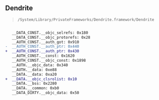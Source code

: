 ## Dendrite

> `/System/Library/PrivateFrameworks/Dendrite.framework/Dendrite`

```diff

   __DATA_CONST.__objc_selrefs: 0x180
   __DATA_CONST.__objc_protorefs: 0x28
   __AUTH_CONST.__auth_got: 0x910
-  __AUTH_CONST.__auth_ptr: 0x440
+  __AUTH_CONST.__auth_ptr: 0x430
   __AUTH_CONST.__const: 0x1620
   __AUTH_CONST.__objc_const: 0x1898
   __AUTH.__objc_data: 0x340
   __AUTH.__data: 0xe88
   __DATA.__data: 0xa20
+  __DATA.__objc_clsrolist: 0x10
   __DATA.__bss: 0x2280
   __DATA.__common: 0xb0
   __DATA_DIRTY.__objc_data: 0x50

```
